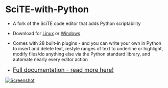 # SciTE-with-Python

* A fork of the SciTE code editor that adds Python scriptability

* Download for [Linux](./src/dloadlin.md) or [Windows](./src/dloadwin.md)

* Comes with 28 built-in plugins - and you can write your own in Python to insert and delete text, restyle ranges of text to underline or highlight, modify files/do anything else via the Python standard library, and automate nearly every editor action

* <font size="+1">[Full documentation - read more here!](https://moltenform.com/page/scite-with-python/doc/)</font>

<a href="https://moltenform.com/page/scite-with-python/doc/highlights1.html">![Screenshot](https://moltenform.com/page/scite-with-python/doc/img/out-shot.png)</a>


